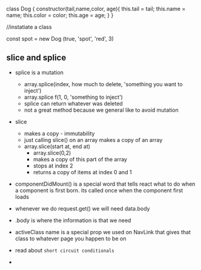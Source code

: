 class Dog {
    constructor(tail,name,color, age){
        this.tail = tail;
        this.name = name;
        this.color = color;
        this.age = age;
    }
}

//instatiate a class

const spot = new Dog (true, 'spot', 'red', 3)

## slice and splice
* splice is a mutation
    * array.splice(index, how much to delete, 'something you want to inject')
    * array.splice f(1, 0, 'something to inject')
    * splice can return whatever was deleted
    * not a great method because we general like to avoid mutation

* slice
    * makes a copy - immutability
    * just calling slice() on an array makes a copy of an array 
    * array.slice(start at, end at)
        * array.slice(0,2)
        * makes a copy of this part of the array 
        * stops at index 2 
        * returns a copy of items at index 0 and 1

* componentDidMount() is a special word that tells react what to do when a component is first born. its called once when the component first loads

* whenever we do request.get() we will need data.body
* .body is where the information is that we need 
* activeClass name is a special prop we used on NavLink that gives that class to whatever page you happen to be on 

* read about `short circuit conditionals`
* 
